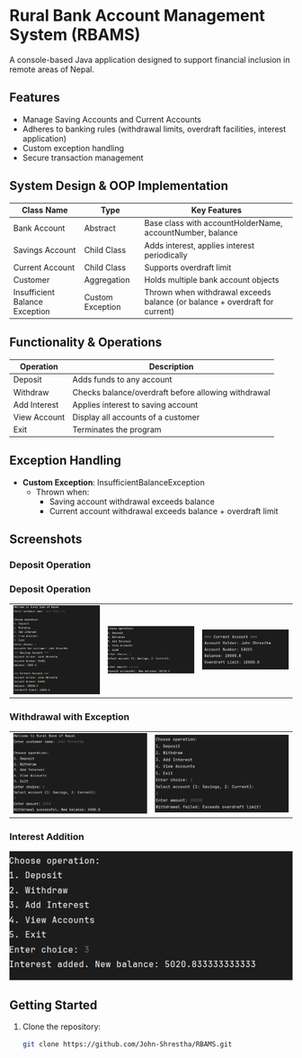 # Rural Bank Account Management System (RBAMS)

A console-based Java application designed to support financial inclusion in remote areas of Nepal.

## Features
- Manage Saving Accounts and Current Accounts
- Adheres to banking rules (withdrawal limits, overdraft facilities, interest application)
- Custom exception handling
- Secure transaction management

## System Design & OOP Implementation

| Class Name                     | Type             | Key Features                                                                 |
|--------------------------------|------------------|------------------------------------------------------------------------------|
| Bank Account                   | Abstract         | Base class with accountHolderName, accountNumber, balance                   |
| Savings Account                | Child Class      | Adds interest, applies interest periodically                                |
| Current Account                | Child Class      | Supports overdraft limit                                                    |
| Customer                       | Aggregation      | Holds multiple bank account objects                                         |
| Insufficient Balance Exception | Custom Exception | Thrown when withdrawal exceeds balance (or balance + overdraft for current) |

## Functionality & Operations

| Operation      | Description                                                                 |
|----------------|----------------------------------------------------------------------------|
| Deposit        | Adds funds to any account                                                  |
| Withdraw       | Checks balance/overdraft before allowing withdrawal                        |
| Add Interest   | Applies interest to saving account                                         |
| View Account   | Display all accounts of a customer                                         |
| Exit           | Terminates the program                                                     |

## Exception Handling
- **Custom Exception**: InsufficientBalanceException
  - Thrown when:
    - Saving account withdrawal exceeds balance
    - Current account withdrawal exceeds balance + overdraft limit

## Screenshots

### Deposit Operation

### Deposit Operation

<table>
  <tr>
    <td><img src="https://github.com/John-Shrestha/RBAMS/blob/b5b46a1c7e323643666992683236dd4e7aadd319/Screenshot%202025-05-27%20153055.png" alt="" width="400"></td>
    <td><img src="https://github.com/John-Shrestha/RBAMS/blob/68b42fcf47eaa9dc591febb709f1f4a48b0c641f/Screenshot%202025-05-27%20153137.png" alt="" width="400"></td>
     <td><img src="https://github.com/John-Shrestha/RBAMS/blob/59a11465197c32e591ce10be16076a5b64ac05f4/Screenshot%202025-05-27%20153158.png" alt="" width="400"></td>
  </tr>
</table>

### Withdrawal with Exception

<table>
  <tr>
    <td><img src="https://github.com/John-Shrestha/RBAMS/blob/dec4217452e62635679702a2f7d9dbfd891ef47e/Screenshot%202025-05-27%20153243.png" alt="" width="400"></td>
    <td><img src="https://github.com/John-Shrestha/RBAMS/blob/09bd766c44cb9aa55f1eeffe0d9e8055b66161c7/Screenshot%202025-05-27%20153311.png" alt="" width="400"></td>
  </tr>
</table>


### Interest Addition
![Interest Addition](https://github.com/John-Shrestha/RBAMS/blob/3fc3adb2017d512fdaa0c17951fbc4281d165841/Screenshot%202025-05-27%20153355.png)

## Getting Started

1. Clone the repository:
   ```bash
   git clone https://github.com/John-Shrestha/RBAMS.git
